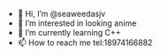 - 👋 Hi, I’m @seaweedasjv
- 👀 I’m interested in looking anime
- 🌱 I’m currently learning C++
- 📫 How to reach me tel:18974166882

<!---
seaweedasjv/seaweedasjv is a ✨ special ✨ repository because its `README.md` (this file) appears on your GitHub profile.
You can click the Preview link to take a look at your changes.
--->
